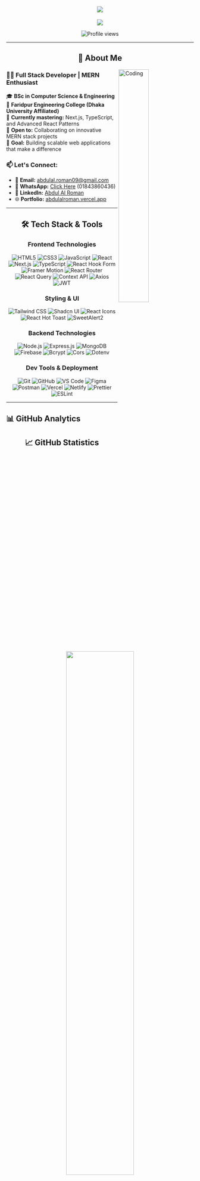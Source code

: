 <!-- Profile Header with Animated Typing -->
<h1 align="center">
  <img src="https://readme-typing-svg.herokuapp.com/?font=Righteous&size=35&center=true&vCenter=true&width=500&height=70&duration=4000&lines=Hi+There!+👋;+I'm+Abdul+Al+Roman!;MERN+Stack+Developer!;Welcome+to+my+Profile!;" />
</h1>

<!-- Animated Banner -->
<p align="center">
  <img src="https://capsule-render.vercel.app/api?type=waving&color=gradient&customColorList=6,11,20&height=180&section=header&text=Abdul%20Al%20Roman&fontSize=42&fontColor=fff&animation=twinkling&fontAlignY=32" />
</p>


<!-- Profile Views Counter -->
<p align="center">
  <img src="https://komarev.com/ghpvc/?username=Abdulal-Roman09&label=Profile%20views&color=0e75b6&style=flat" alt="Profile views" />
</p>

---

<h2 align="center">🚀 About Me
</h2>
<img align="right" alt="Coding" width="40%" src="https://cdn.dribbble.com/users/1162077/screenshots/3848914/programmer.gif">

### 👨‍💻 **Full Stack Developer | MERN Enthusiast**

🎓 **BSc in Computer Science & Engineering**  
📍 **Faridpur Engineering College (Dhaka University Affiliated)**  
🌱 **Currently mastering:** Next.js, TypeScript, and Advanced React Patterns  
💼 **Open to:** Collaborating on innovative MERN stack projects  
🎯 **Goal:** Building scalable web applications that make a difference  

### 📫 **Let's Connect:**
- 📧 **Email:** [abdulal.roman09@gmail.com](mailto:abdulal.roman09@gmail.com)  
- 📱 **WhatsApp:** [Click Here](https://wa.me/8801843860436)  (01843860436)
- 💼 **LinkedIn:** [Abdul Al Roman](https://www.linkedin.com/in/abdul-al-roman09/)  
- 🌐 **Portfolio:** [abdulalroman.vercel.app](https://abdulalroman.vercel.app/)  

---

<h2 align="center">🛠️ Tech Stack & Tools
</h2>

<div align="center">

### **Frontend Technologies**
![HTML5](https://img.shields.io/badge/HTML5-E34F26?style=for-the-badge&logo=html5&logoColor=white)
![CSS3](https://img.shields.io/badge/CSS3-1572B6?style=for-the-badge&logo=css3&logoColor=white)
![JavaScript](https://img.shields.io/badge/JavaScript-F7DF1E?style=for-the-badge&logo=javascript&logoColor=black)
![React](https://img.shields.io/badge/React-20232A?style=for-the-badge&logo=react&logoColor=61DAFB)
![Next.js](https://img.shields.io/badge/Next.js-000000?style=for-the-badge&logo=next.js&logoColor=white)
![TypeScript](https://img.shields.io/badge/TypeScript-007ACC?style=for-the-badge&logo=typescript&logoColor=white)
![React Hook Form](https://img.shields.io/badge/React_Hook_Form-EC5990?style=for-the-badge&logo=react&logoColor=white)
![Framer Motion](https://img.shields.io/badge/Framer_Motion-0055FF?style=for-the-badge&logo=framer&logoColor=white)
![React Router](https://img.shields.io/badge/React_Router-CA4245?style=for-the-badge&logo=react-router&logoColor=white)
![React Query](https://img.shields.io/badge/React_Query-FF4154?style=for-the-badge&logo=react-query&logoColor=white)
![Context API](https://img.shields.io/badge/Context_API-61DAFB?style=for-the-badge&logo=react&logoColor=white)
![Axios](https://img.shields.io/badge/Axios-5A29E4?style=for-the-badge&logo=axios&logoColor=white)
![JWT](https://img.shields.io/badge/JWT-000000?style=for-the-badge&logo=JSONWebTokens&logoColor=white)

### **Styling & UI**
![Tailwind CSS](https://img.shields.io/badge/Tailwind_CSS-38B2AC?style=for-the-badge&logo=tailwind-css&logoColor=white)
![Shadcn UI](https://img.shields.io/badge/Shadcn_UI-000000?style=for-the-badge&logo=shadcn/ui&logoColor=white)
![React Icons](https://img.shields.io/badge/React_Icons-61DAFB?style=for-the-badge&logo=react&logoColor=white)
![React Hot Toast](https://img.shields.io/badge/React_Hot_Toast-EC5990?style=for-the-badge&logo=react&logoColor=white)
![SweetAlert2](https://img.shields.io/badge/SweetAlert2-FFA500?style=for-the-badge&logo=sweetalert&logoColor=white)

### **Backend Technologies**
![Node.js](https://img.shields.io/badge/Node.js-43853D?style=for-the-badge&logo=node.js&logoColor=white)
![Express.js](https://img.shields.io/badge/Express.js-404D59?style=for-the-badge&logo=express&logoColor=white)
![MongoDB](https://img.shields.io/badge/MongoDB-4EA94B?style=for-the-badge&logo=mongodb&logoColor=white)
![Firebase](https://img.shields.io/badge/Firebase-039BE5?style=for-the-badge&logo=firebase&logoColor=white)
![Bcrypt](https://img.shields.io/badge/Bcrypt-FF7F50?style=for-the-badge&logo=OpenSSL&logoColor=white)
![Cors](https://img.shields.io/badge/Cors-008080?style=for-the-badge&logo=cloudflare&logoColor=white)
![Dotenv](https://img.shields.io/badge/Dotenv-000000?style=for-the-badge&logo=dotenv&logoColor=white)

### **Dev Tools & Deployment**
![Git](https://img.shields.io/badge/Git-F05032?style=for-the-badge&logo=git&logoColor=white)
![GitHub](https://img.shields.io/badge/GitHub-181717?style=for-the-badge&logo=github&logoColor=white)
![VS Code](https://img.shields.io/badge/VS_Code-007ACC?style=for-the-badge&logo=visual-studio-code&logoColor=white)
![Figma](https://img.shields.io/badge/Figma-F24E1E?style=for-the-badge&logo=figma&logoColor=white)
![Postman](https://img.shields.io/badge/Postman-FF6C37?style=for-the-badge&logo=postman&logoColor=white)
![Vercel](https://img.shields.io/badge/Vercel-000000?style=for-the-badge&logo=vercel&logoColor=white)
![Netlify](https://img.shields.io/badge/Netlify-00C7B7?style=for-the-badge&logo=netlify&logoColor=white)
![Prettier](https://img.shields.io/badge/Prettier-F7B93E?style=for-the-badge&logo=prettier&logoColor=white)
![ESLint](https://img.shields.io/badge/ESLint-4B32C3?style=for-the-badge&logo=eslint&logoColor=white)


</div>


---

## 📊 **GitHub Analytics**


<div align="center">
  
<h2 align="center">📈 GitHub Statistics</h2>

<p align="center">
  <img width="60%" src="https://github-readme-streak-stats.herokuapp.com?user=Abdulal-Roman09&theme=react&hide_border=true&background=0D1117&stroke=0D1117&fire=FF1CF7&sideLabels=00F0FF&currStreakNum=FF1CF7&ring=FF1CF7&currStreakLabel=FF1CF7&sideNums=00F0FF" />
</p>

<h2 align="center">📊 Contribution Graph</h2>
<img 
  src="https://github-readme-activity-graph.vercel.app/graph?username=Abdulal-Roman09&custom_title=Abdul%20Al%20Roman's%20GitHub%20Activity%20Graph&bg_color=0D1117&color=00F0FF&line=FF1CF7&point=FFFFFF&area_color=FF1CF7&title_color=00F0FF&area=true&hide_border=true" 
  width="100%"/>

</div>
<br>
<div align="center">
  <h2>📊 Most Used Languages</h2>
  <img width="60%" src="https://github-readme-stats.vercel.app/api/top-langs/?username=Abdulal-Roman09&layout=compact&langs_count=8&theme=react&hide_border=true&bg_color=0D1117&title_color=FF1CF7&text_color=FFFFFF"/>
</div>



---
<h2 align="center">🌟 Featured Projects</h2>

<div align="center">

### 🏨 [Hostel Management System](https://golden-pegasus-af7e4b.netlify.app/)

[![Live Demo](https://img.shields.io/badge/Live_Demo-FF6B6B?style=for-the-badge&logo=vercel&logoColor=white)](https://golden-pegasus-af7e4b.netlify.app/) &nbsp;&nbsp;
[![Source Code](https://img.shields.io/badge/Source_Code-181717?style=for-the-badge&logo=github&logoColor=white)](#)


<h3 align="center">🔧 Tech Stack</h3> 
<img src="https://skillicons.dev/icons?i=html,css,js,react,expressjs,nodejs,firebase,tailwind,mongodb&theme=dark" alt="Tech Stack" />

**✨ Features:** Real-time meal planning, Membership tracking, Secure payments, Role-based dashboards

---

### 🌍 [Recommendation Platform](https://b11-a11.netlify.app/)

[![Live Demo](https://img.shields.io/badge/Live_Demo-4ECDC4?style=for-the-badge&logo=vercel&logoColor=white)](https://b11-a11.netlify.app/) &nbsp;&nbsp;
[![Source Code](https://img.shields.io/badge/Source_Code-181717?style=for-the-badge&logo=github&logoColor=white)](#)

<h3 align="center">🔧 Tech Stack</h3> 
<img src="https://skillicons.dev/icons?i=html,css,js,react,expressjs,nodejs,firebase,tailwind,mongodb&theme=dark" alt="Tech Stack" />

**✨ Features:** Interactive travel queries, Personalized recommendations, Dynamic dashboards

---

### 🥗 [Restaurant Management App](https://whimsical-jelly-bedd51.netlify.app/)

[![Live Demo](https://img.shields.io/badge/Live_Demo-FFE66D?style=for-the-badge&logo=vercel&logoColor=black)](https://whimsical-jelly-bedd51.netlify.app/) &nbsp;&nbsp;
[![Source Code](https://img.shields.io/badge/Source_Code-181717?style=for-the-badge&logo=github&logoColor=white)](#)


<h3 align="center">🔧 Tech Stack</h3> 
<img src="https://skillicons.dev/icons?i=html,css,js,react,expressjs,nodejs,firebase,tailwind,mongodb&theme=dark" alt="Tech Stack" />

**✨ Features:** Menu management, Customer reviews, Intuitive ordering system

</div>

---
<h2 align="center">🤝 Let's Connect & Collaborate</h2>

<div align="center">

[![Gmail](https://img.shields.io/badge/Gmail-D14836?style=for-the-badge&logo=gmail&logoColor=white)](mailto:abdulal.roman09@gmail.com)
[![LinkedIn](https://img.shields.io/badge/LinkedIn-0077B5?style=for-the-badge&logo=linkedin&logoColor=white)](https://www.linkedin.com/in/abdul-al-roman09/)
[![Portfolio](https://img.shields.io/badge/Portfolio-FF5722?style=for-the-badge&logo=vercel&logoColor=white)](https://abdulalroman.vercel.app/)
[![WhatsApp](https://img.shields.io/badge/WhatsApp-25D366?style=for-the-badge&logo=whatsapp&logoColor=white)](https://wa.me/8801843860436)

### **💡 Open to:**
- 🚀 **Freelance Projects**
- 🤝 **Open Source Contributions**
- 💼 **Full-time Opportunities**
- 🎓 **Mentoring & Learning**

</div>

---

<div align="center">
  <img src="https://capsule-render.vercel.app/api?type=waving&color=gradient&customColorList=6,11,20&height=100&section=footer"/>
  <br>
  
  **⭐ From [Abdul Al Roman](https://github.com/Abdulal-Roman09) with ❤️**
  
  *"Code is like humor. When you have to explain it, it's bad." – Cory House*
</div>


